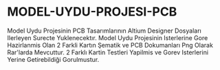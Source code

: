 # MODEL-UYDU-PROJESI-PCB
Model Uydu Projesinin PCB Tasarımlarının Altium Designer Dosyaları Ilerleyen Surecte Yuklenecektır. 
Model Uydu Projesinin Isterlerine Gore Hazirlanmis Olan 2 Farkli Kartın Şematik ve PCB Dokumanları Png Olarak Rar'larda Mevcuttur. 
2 Farklı Kartin Testleri Yapilmis ve Gorev Isterlerini Yerine Getirebildiği Gorulmustur. 

